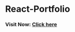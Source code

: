 # React-Portfolio
### Visit Now: <a href="https://jaganath-protfolio.netlify.app/" target="_blank">Click here</a>
